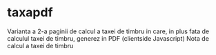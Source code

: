 # taxapdf
Varianta a 2-a paginii de calcul a taxei de timbru in care, in plus fata de calculul taxei de timbru, generez in PDF (clientside Javascript) Nota de calcul a taxei de timbru
